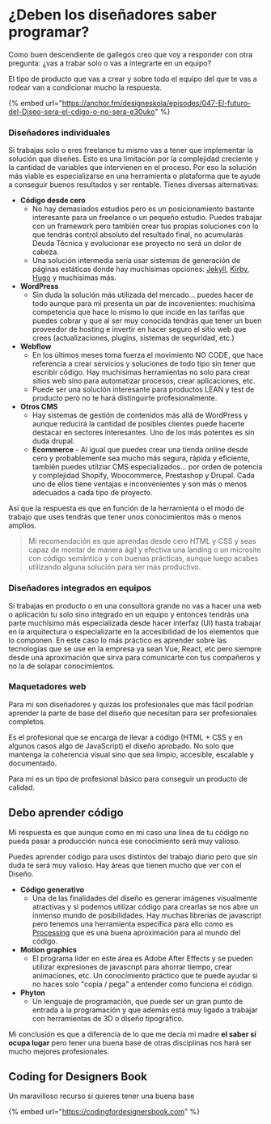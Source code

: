 # ¿Deben los diseñadores saber programar?

Como buen descendiente de gallegos creo que voy a responder con otra pregunta: ¿vas a trabar solo o vas a integrarte en un equipo?

El tipo de producto que vas a crear y sobre todo el equipo del que te vas a rodear van a condicionar mucho la respuesta.

{% embed url="https://anchor.fm/designeskola/episodes/047-El-futuro-del-Diseo-sera-el-cdigo-o-no-sera-e30uko" %}



### Diseñadores individuales

Si trabajas solo o eres freelance tu mismo vas a tener que implementar la solución que diseñes. Esto es una limitación por la complejidad creciente y la cantidad de variables que intervienen en el proceso. Por eso la solución más viable es especializarse en una herramienta o plataforma que te ayude a conseguir buenos resultados y ser rentable. Tienes diversas alternativas:

* **Código desde cero**
  * No hay demasiados estudios pero es un posicionamiento bastante interesante para un freelance o un pequeño estudio. Puedes trabajar con un framework pero también crear tus propias soluciones con lo que tendrás control absoluto del resultado final, no acumularás Deuda Técnica y evolucionar ese proyecto no será un dolor de cabeza.
  * Una solución intermedia sería usar sistemas de generación de páginas estáticas donde hay muchísimas opciones: [Jekyll](https://jekyllrb.com/), [Kirby](https://getkirby.com/), [Hugo](https://gohugo.io/) y muchísimas más.
* **WordPress**
  * Sin duda la solución más utilizada del mercado… puedes hacer de todo aunque para mi presenta un par de incovenientes: muchísima competencia que hace lo mismo lo que incide en las tarifas que puedes cobrar y que al ser muy conocida tendrás que tener un buen proveedor de hosting e invertir en hacer seguro el sitio web que crees \(actualizaciones, plugins, sistemas de seguridad, etc.\)
* **Webflow**
  * En los últimos meses toma fuerza el movimiento NO CODE, que hace referencia a crear servicios y soluciones de todo tipo sin tener que escribir código. Hay muchísimas herramientas no solo para crear sitios web sino para automatizar procesos, crear aplicaciones, etc.
  * Puede ser una solución interesante para productos LEAN y test de producto pero no te hará distinguirte profesionalmente.
* **Otros CMS**
  * Hay sistemas de gestión de contenidos más allá de WordPress y aunque reducirá la cantidad de posibles clientes puede hacerte destacar en sectores interesantes. Uno de los más potentes es sin duda drupal.
  * **Ecommerce** - Al igual que puedes crear una tienda online desde cero y probablemente sea mucho más segura, rápida y eficiente, también puedes utilziar CMS especializados… por orden de potencia y complejidad Shopify, Woocommerce, Prestashop y Drupal. Cada uno de ellos tiene ventajas e inconvenientes y son más o menos adecuados a cada tipo de proyecto.

Así que la respuesta es que en función de la herramienta o el modo de trabajo que uses tendrás que tener unos conocimientos más o menos amplios.

> Mi recomendación es que aprendas desde cero HTML y CSS y seas capaz de montar de manera ágil y efectiva una landing o un microsite con código semántico y con buenas prácticas, aunque luego acabes utilizando alguna solución para ser más productivo.

### Diseñadores integrados en equipos

Si trabajas en producto o en una consultora grande no vas a hacer una web o aplicación tu solo sino integrado en un equipo y entonces tendrás una parte muchísimo más especializada desde hacer interfaz \(UI\) hasta trabajar en la arquitectura o especializarte en la accesibilidad de los elementos que lo componen. En este caso lo más práctico es aprender sobre las tecnologías que se use en la empresa ya sean Vue, React, etc pero siempre desde una aproximación que sirva para comunicarte con tus compañeros y no la de solapar conocimientos.

### Maquetadores web

Para mi son diseñadores y quizás los profesionales que más fácil podrían aprender la parte de base del diseño que necesitan para ser profesionales completos. 

Es el profesional que se encarga de llevar a código \(HTML + CSS y en algunos casos algo de JavaScript\) el diseño aprobado. No solo que mantenga la coherencia visual sino que sea limpio, accesible, escalable y documentado.

Para mi es un tipo de profesional básico para conseguir un producto de calidad.

## Debo aprender código

Mi respuesta es que aunque como en mi caso una línea de tu código no pueda pasar a producción nunca ese conocimiento será muy valioso.

Puedes aprender código para usos distintos del trabajo diario pero que sin duda te será muy valioso. Hay áreas que tienen mucho que ver con el Diseño.

* **Código generativo**
  * Una de las finalidades del diseño es generar imágenes visualmente atractivas y si podemos utilizar código para crearlas se nos abre un inmenso mundo de posibilidades. Hay muchas librerias de javascript pero tenemos una herramienta específica para ello como es [Processing](https://processing.org/) que es una buena aproximación para al mundo del código.
* **Motion graphics**
  * El programa líder en este área es Adobe After Effects y se pueden utilizar expresiones de javascript para ahorrar tiempo, crear animaciones, etc. Un conocimiento práctico que te puede ayudar si no haces solo "copia / pega" a entender como funciona el código.
* **Phyton**
  * Un lenguaje de programación, que puede ser un gran punto de entrada a la programación y que además está muy ligado a trabajar con herramientas de 3D o diseño tipográfico.

Mi conclusión es que a diferencia de lo que me decía mi madre **el saber sí ocupa lugar** pero tener una buena base de otras disciplinas nos hará ser mucho mejores profesionales.

## Coding for Designers Book

Un maravilloso recurso si quieres tener una buena base

{% embed url="https://codingfordesignersbook.com" %}



